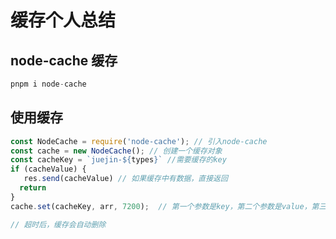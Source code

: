 # 缓存个人总结

## node-cache 缓存

``` js
pnpm i node-cache
```

## 使用缓存

``` js
const NodeCache = require('node-cache'); // 引入node-cache
const cache = new NodeCache(); // 创建一个缓存对象
const cacheKey = `juejin-${types}` //需要缓存的key
if (cacheValue) {
   res.send(cacheValue) // 如果缓存中有数据，直接返回
  return
}
cache.set(cacheKey, arr, 7200);  // 第一个参数是key，第二个参数是value，第三个参数是过期时间，单位是秒

// 超时后，缓存会自动删除

```
